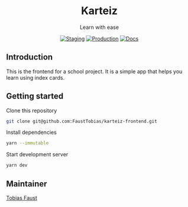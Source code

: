 <div align="center">

# Karteiz

Learn with ease

<a href="https://wander-5h8-staging.begin.app"><img src="https://img.shields.io/badge/Staging-blueviolet?style=for-the-badge&logo=Firefox+Browser" alt="Staging"></a>
<a href="https://wander-5h8.begin.app"><img src="https://img.shields.io/badge/Production-blueviolet?style=for-the-badge&logo=Firefox+Browser" alt="Production"></a>
<a href="https://github.com/BodeSpezial/karteiz-docs"><img src="https://img.shields.io/badge/Docs-blue?style=for-the-badge&logo=readthedocs" alt="Docs"></a>

</div>

## Introduction

This is the frontend for a school project. It is a simple app that helps you learn using index cards.

## Getting started

Clone this repository

```bash
git clone git@github.com:FaustTobias/karteiz-frontend.git
```

Install dependencies

```bash
yarn --immutable
```

Start development server

```bash
yarn dev
```

## Maintainer

[Tobias Faust](https://github.com/FaustTobias)
